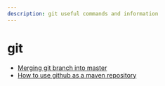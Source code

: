 ```yaml
---
description: git useful commands and information
---
```


# git

* [Merging git branch into master](https://gist.github.com/cleberjamaral/94410e296e80aa66f0d38c88ca5234fe)
* [How to use github as a maven repository](https://gist.github.com/cleberjamaral/6c9b0a615e51e26c94ffe407a641f531)

